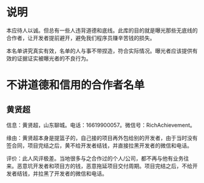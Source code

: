 # 说明
本应待人以诚。但总有一些人违背道德和底线。此库的目的就是曝光那些无底线的合作者，让开发者提前避开，避免我们程序员赚辛苦钱的损失。

本名单讲究真实有效，名单的人与事不带捏造，符合实际情况。曝光者应该提供有效的证据证实被曝光者的不良行为。

# 不讲道德和信用的合作者名单

## 黄贤超

信息：黄贤超，山东聊城。电话：16619900057。微信号：RichAchievement。

缘由：黄贤超本身是提篮子的，自己接的项目再外包给别的开发者，由于当时没有签合同，项目完结之后，黄不给开发者结钱，并直接拉黑开发者的微信和电话。

评价：此人风评极差。当地很多与之合作过的个人/公司，都不再与他有业务往来。恶意坑开发者和项目方的钱，恶意拖延项目交付周期。项目完结之后，不给开发者结钱，并拉黑了开发者的微信和电话。
